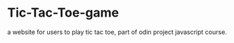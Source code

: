 # Tic-Tac-Toe-game
a website for users to play tic tac toe, part of odin project javascript course.
